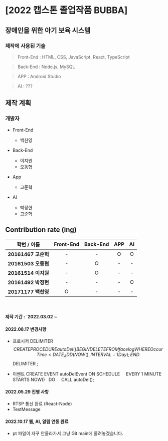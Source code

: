 [2022 캡스톤 졸업작품 BUBBA]
=================
## 장애인을 위한 아기 보육 시스템

### 제작에 사용된 기술
> Front-End : HTML, CSS, JavaScript, React, TypeScript

> Back-End : Node.js, MySQL

> APP : Android Studio

> AI : ???

## 제작 계획


### 개발자

<p>
    <ul>
        <li>Front-End</li>
        <ul>
            <li>백찬영</li>
        </ul>
    </ul>
    <ul>
        <li>Back-End</li>
        <ul>
            <li>이지원</li>
            <li>오동협</li>
        </ul>
    </ul>
    <ul>
        <li>App</li>
        <ul>
            <li>고준혁</li>
        </ul>
    </ul>
    <ul>
        <li>AI</li>
        <ul>
            <li>박정현</li>
            <li>고준혁</li>
        </ul>
    </ul>
</p>


## Contribution rate (ing)

|      학번 / 이름       | Front-End | Back-End | APP | AI
|:---------------------:|:---:|:---:|:-----:|:-------------------:|
| <b>20161467 고준혁</b> |  -  |  -  |   O   |          O          |
| <b>20161503 오동협</b> |  -  |  O  |   -   |          -          |
| <b>20161514 이지원</b> |  -  |  O  |   -   |          -          |
| <b>20161492 박정현</b> |  -  |  -  |   -   |          O          |
| <b>20171177 백찬영</b> |  O  |  -  |   -   |          -          |
<br>

#### 제작 기간 : `2022.03.02 ~

#### 2022.08.17 변경사항
- 프로시저
DELIMITER $$
CREATE PROCEDURE autoDel()
BEGIN
DELETE FROM facelog WHERE OccurTime < DATE_ADD(NOW(), INTERVAL -1 Day);
END $$
DELIMITER ;

- 이벤트
CREATE EVENT autoDelEvent
ON SCHEDULE    
 EVERY 1 MINUTE
 STARTS NOW()  
 DO    
 CALL autoDel();

#### 2022.05.29 진행 사항
- RTSP 통신 완료 (React-Node)
- TestMessage

#### 2022.10.17 웹, AI, 알림 연동 완료
- pt 파일이 자꾸 안올라가서 그냥 Git main에 올려놓겠습니다.